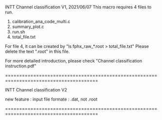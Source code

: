 INTT Channel classification V1, 2021/06/07
This macro requires 4 files to run.
1. calibration_ana_code_multi.c
2. summary_plot.c
3. run.sh
4. total_file.txt

For file 4, it can be created by "ls fphx_raw_*.root > total_file.txt"
Please delete the text ".root" in this file.





For more detailed introduction, please check "Channel classification instruction.pdf"

=======================================================================================

INTT Channel classification V2

new feature : input file formate : .dat, not .root

=======================================================================================
